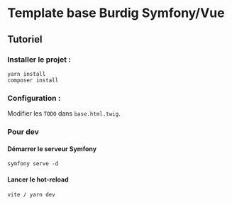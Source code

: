 # Template base Burdig Symfony/Vue

## Tutoriel

### Installer le projet :
```
yarn install
composer install
```

### Configuration :
Modifier les `TODO` dans `base.html.twig`.

### Pour dev
#### Démarrer le serveur Symfony

```
symfony serve -d
```

#### Lancer le hot-reload

```
vite / yarn dev
```